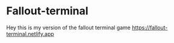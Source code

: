 # Fallout-terminal

Hey this is my version of the fallout terminal game https://fallout-terminal.netlify.app
